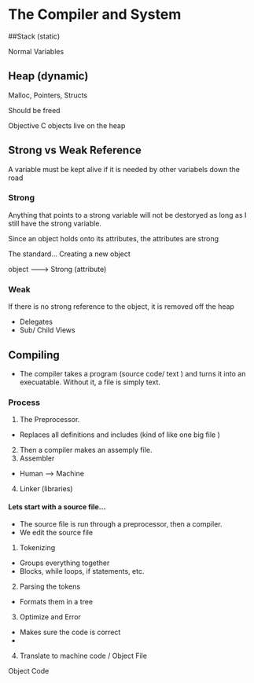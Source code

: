 # The Compiler and System

##Stack (static)

Normal Variables

## Heap (dynamic)

Malloc, Pointers, Structs

Should be freed

Objective C objects live on the heap

## Strong vs Weak Reference

A variable must be kept alive if it is needed by other variabels down the road

### Strong

Anything that points to a strong variable will not be destoryed as long as I still have the strong variable.

Since an object holds onto its attributes, the attributes are strong

The standard...
Creating a new object

object ---> Strong (attribute)

### Weak

If there is no strong reference to the object, it is removed off the heap

- Delegates
- Sub/ Child Views



## Compiling

* The compiler takes a program (source code/ text ) and turns it into an execuatable. Without it, a file is simply text.

### Process

1. The Preprocessor.
  - Replaces all definitions and includes (kind of like one big file )
2. Then a compiler makes an assemply file.
3. Assembler
  - Human --> Machine
4. Linker (libraries)

#### Lets start with a source file...

- The source file is run through a preprocessor, then a compiler.
- We edit the source file


1. Tokenizing
  - Groups everything together
  - Blocks, while loops, if statements, etc.
2. Parsing the tokens
  - Formats them in a tree
3. Optimize and Error
  - Makes sure the code is correct
  -
4. Translate to machine code / Object File

Object Code
